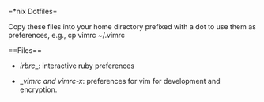 =*nix Dotfiles=

Copy these files into your home directory prefixed
with a dot to use them as preferences, e.g.,
    cp vimrc ~/.vimrc

==Files==
* _irbrc__: interactive ruby preferences

* __vimrc and vimrc-x_: preferences for vim for development
    and encryption.



